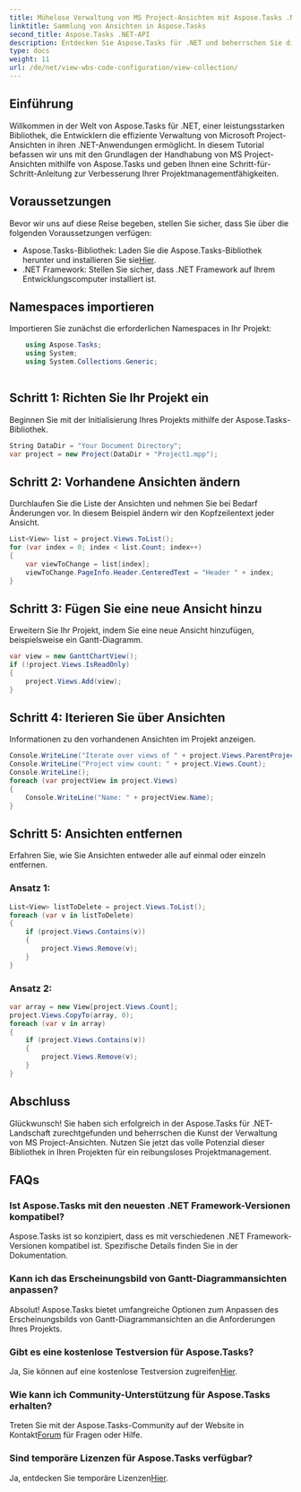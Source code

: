 ```yaml
---
title: Mühelose Verwaltung von MS Project-Ansichten mit Aspose.Tasks .NET
linktitle: Sammlung von Ansichten in Aspose.Tasks
second_title: Aspose.Tasks .NET-API
description: Entdecken Sie Aspose.Tasks für .NET und beherrschen Sie die Kunst, MS Project-Ansichten mühelos zu verwalten. Laden Sie es jetzt herunter und genießen Sie ein nahtloses Projektmanagement-Erlebnis.
type: docs
weight: 11
url: /de/net/view-wbs-code-configuration/view-collection/
---
```

## Einführung
Willkommen in der Welt von Aspose.Tasks für .NET, einer leistungsstarken Bibliothek, die Entwicklern die effiziente Verwaltung von Microsoft Project-Ansichten in ihren .NET-Anwendungen ermöglicht. In diesem Tutorial befassen wir uns mit den Grundlagen der Handhabung von MS Project-Ansichten mithilfe von Aspose.Tasks und geben Ihnen eine Schritt-für-Schritt-Anleitung zur Verbesserung Ihrer Projektmanagementfähigkeiten.
## Voraussetzungen
Bevor wir uns auf diese Reise begeben, stellen Sie sicher, dass Sie über die folgenden Voraussetzungen verfügen:
-  Aspose.Tasks-Bibliothek: Laden Sie die Aspose.Tasks-Bibliothek herunter und installieren Sie sie[Hier](https://releases.aspose.com/tasks/net/).
- .NET Framework: Stellen Sie sicher, dass .NET Framework auf Ihrem Entwicklungscomputer installiert ist.
## Namespaces importieren
Importieren Sie zunächst die erforderlichen Namespaces in Ihr Projekt:
```csharp
    using Aspose.Tasks;
    using System;
    using System.Collections.Generic;
    
```
## Schritt 1: Richten Sie Ihr Projekt ein
Beginnen Sie mit der Initialisierung Ihres Projekts mithilfe der Aspose.Tasks-Bibliothek.
```csharp
String DataDir = "Your Document Directory";
var project = new Project(DataDir + "Project1.mpp");
```
## Schritt 2: Vorhandene Ansichten ändern
Durchlaufen Sie die Liste der Ansichten und nehmen Sie bei Bedarf Änderungen vor. In diesem Beispiel ändern wir den Kopfzeilentext jeder Ansicht.
```csharp
List<View> list = project.Views.ToList();
for (var index = 0; index < list.Count; index++)
{
    var viewToChange = list[index];
    viewToChange.PageInfo.Header.CenteredText = "Header " + index;
}
```
## Schritt 3: Fügen Sie eine neue Ansicht hinzu
Erweitern Sie Ihr Projekt, indem Sie eine neue Ansicht hinzufügen, beispielsweise ein Gantt-Diagramm.
```csharp
var view = new GanttChartView();
if (!project.Views.IsReadOnly)
{
    project.Views.Add(view);
}
```
## Schritt 4: Iterieren Sie über Ansichten
Informationen zu den vorhandenen Ansichten im Projekt anzeigen.
```csharp
Console.WriteLine("Iterate over views of " + project.Views.ParentProject.Get(Prj.Name) + " project.");
Console.WriteLine("Project view count: " + project.Views.Count);
Console.WriteLine();
foreach (var projectView in project.Views)
{
    Console.WriteLine("Name: " + projectView.Name);
}
```
## Schritt 5: Ansichten entfernen
Erfahren Sie, wie Sie Ansichten entweder alle auf einmal oder einzeln entfernen.
### Ansatz 1:
```csharp
List<View> listToDelete = project.Views.ToList();
foreach (var v in listToDelete)
{
    if (project.Views.Contains(v))
    {
        project.Views.Remove(v);
    }
}
```
### Ansatz 2:
```csharp
var array = new View[project.Views.Count];
project.Views.CopyTo(array, 0);
foreach (var v in array)
{
    if (project.Views.Contains(v))
    {
        project.Views.Remove(v);
    }
}
```
## Abschluss
Glückwunsch! Sie haben sich erfolgreich in der Aspose.Tasks für .NET-Landschaft zurechtgefunden und beherrschen die Kunst der Verwaltung von MS Project-Ansichten. Nutzen Sie jetzt das volle Potenzial dieser Bibliothek in Ihren Projekten für ein reibungsloses Projektmanagement.
## FAQs
### Ist Aspose.Tasks mit den neuesten .NET Framework-Versionen kompatibel?
Aspose.Tasks ist so konzipiert, dass es mit verschiedenen .NET Framework-Versionen kompatibel ist. Spezifische Details finden Sie in der Dokumentation.
### Kann ich das Erscheinungsbild von Gantt-Diagrammansichten anpassen?
Absolut! Aspose.Tasks bietet umfangreiche Optionen zum Anpassen des Erscheinungsbilds von Gantt-Diagrammansichten an die Anforderungen Ihres Projekts.
### Gibt es eine kostenlose Testversion für Aspose.Tasks?
 Ja, Sie können auf eine kostenlose Testversion zugreifen[Hier](https://releases.aspose.com/).
### Wie kann ich Community-Unterstützung für Aspose.Tasks erhalten?
 Treten Sie mit der Aspose.Tasks-Community auf der Website in Kontakt[Forum](https://forum.aspose.com/c/tasks/15) für Fragen oder Hilfe.
### Sind temporäre Lizenzen für Aspose.Tasks verfügbar?
 Ja, entdecken Sie temporäre Lizenzen[Hier](https://purchase.aspose.com/temporary-license/).
